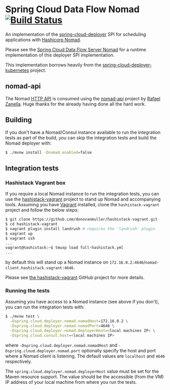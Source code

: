 # Spring Cloud Data Flow Nomad [![Build Status](https://travis-ci.org/donovanmuller/spring-cloud-deployer-nomad.svg?branch=master)](https://travis-ci.org/donovanmuller/spring-cloud-deployer-nomad)

An implementation of the [spring-cloud-deployer](https://github.com/spring-cloud/spring-cloud-deployer) 
SPI for scheduling applications with [Hashicorp Nomad](https://www.nomadproject.io/).

Please see the [Spring Cloud Data Flow Server Nomad](https://github.com/donovanmuller/spring-cloud-dataflow-server-nomad)
for a runtime implementation of this deployer SPI implementation.

This implementation borrows heavily from the [spring-cloud-deployer-kubernetes](https://github.com/spring-cloud/spring-cloud-deployer-kubernetes)
project.

## nomad-api

The Nomad [HTTP API](https://www.nomadproject.io/docs/http/index.html)
is consumed using the [nomad-api](https://github.com/zanella/nomad-api)
project by [Rafael Zanella](https://github.com/zanella). 
Huge thanks for the already having done all the hard work.

## Building

If you don't have a Nomad/Consul instance available to run the integration tests as part of the build, 
you can skip the integration tests and build the Nomad deployer with:

```bash
$ ./mvnw install -Dnomad.enabled=false
```

## Integration tests

### Hashistack Vagrant box

If you require a local Nomad instance to run the integration tests, you can use the [hashistack-vagrant](https://github.com/donovanmuller/hashistack-vagrant)
project to stand up Nomad and accompanying tools. Assuming you have [Vagrant](https://www.vagrantup.com)
installed, clone the `hashistack-vagrant` project and follow the below steps:

```bash
$ git clone https://github.com/donovanmuller/hashistack-vagrant.git
$ cd hashistack-vagrant
$ vagrant plugin install landrush # requires the 'landrush' plugin
$ vagrant up
$ vagrant ssh
...
vagrant@hashistack:~$ tmuxp load full-hashistack.yml
...
```

by default this will stand up a Nomad instance on `172.16.0.2:4646`/`nomad-client.hashistack.vagrant:4646`. 

Please see [the hashistack-vagrant](https://github.com/donovanmuller/hashistack-vagrant.git) 
GitHub project for more details.

### Running the tests

Assuming you have access to a Nomad instance (see above if you don't), you can run the integration tests with:

```bash
$ ./mvnw test \
  -Dspring.cloud.deployer.nomad.nomadHost=172.16.0.2 \
  -Dspring.cloud.deployer.nomad.nomadPort=4646 \
  -Dspring.cloud.deployer.nomad.deployerHost=<local machines IP> \
  -Dspring.cloud.consul.host=<local machines IP>
```

where `-Dspring.cloud.deployer.nomad.nomadHost` and `-Dspring.cloud.deployer.nomad.port` 
optionally specify the host and port where a Nomad client is listening.  The default values are `localhost` and `4646` respectively.

The `spring.cloud.deployer.nomad.deployerHost`
value must be set for the Maven resource support. The value should be the accessible (from the VM) IP address of your local machine
from where you run the tests.








